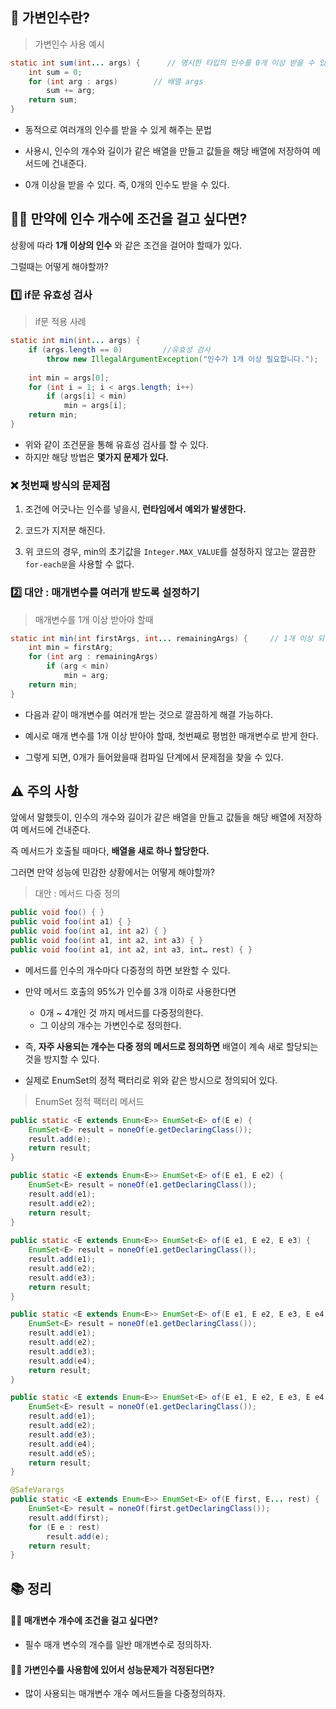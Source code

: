 ## 🤔 가변인수란?

> 가변인수 사용 예시

```java
static int sum(int... args) {      // 명시한 타입의 인수를 0개 이상 받을 수 있다.
    int sum = 0;
    for (int arg : args)        // 배열 args 
        sum += arg;
    return sum;
}
```

- 동적으로 여러개의 인수를 받을 수 있게 해주는 문법

- 사용시, 인수의 개수와 길이가 같은 배열을 만들고 값들을 해당 배열에 저장하여 메서드에 건내준다.

- 0개 이상을 받을 수 있다. 즉, 0개의 인수도 받을 수 있다.


## 💁‍♂️ 만약에 인수 개수에 조건을 걸고 싶다면?

상황에 따라 **1개 이상의 인수** 와 같은 조건을 걸어야 할때가 있다.

그럴때는 어떻게 해야할까?

### 1️⃣ if문 유효성 검사

> if문 적용 사례

```java
static int min(int... args) {
    if (args.length == 0)         //유효성 검사
        throw new IllegalArgumentException("인수가 1개 이상 필요합니다.");
        
    int min = args[0];
    for (int i = 1; i < args.length; i++)
        if (args[i] < min)
            min = args[i];
    return min;
}
```

- 위와 같이 조건문을 통해 유효성 검사를 할 수 있다.
- 하지만 해당 방법은 **몇가지 문제가 있다.**

### ❌ 첫번째 방식의 문제점

1. 조건에 어긋나는 인수를 넣을시, **런타임에서 예외가 발생한다.**

2. 코드가 지저분 해진다.

3. 위 코드의 경우, min의 초기값을 `Integer.MAX_VALUE`를 설정하지 않고는 깔끔한 `for-each문`을 사용할 수 없다.

### 2️⃣ 대안 : 매개변수를 여러개 받도록 설정하기

> 매개변수를 1개 이상 받아야 할때

```java
static int min(int firstArgs, int... remainingArgs) {     // 1개 이상 되어야 하므로 매개변수 2개 받기
    int min = firstArg;
    for (int arg : remainingArgs)
        if (arg < min)
            min = arg;
    return min;
}
```

- 다음과 같이 매개변수를 여러개 받는 것으로 깔끔하게 해결 가능하다.

- 예시로 매개 변수를 1개 이상 받아야 할때, 첫번째로 평범한 매개변수로 받게 한다.

- 그렇게 되면, 0개가 들어왔을때 컴파일 단계에서 문제점을 찾을 수 있다.

## ⚠️ 주의 사항

앞에서 말했듯이, 인수의 개수와 길이가 같은 배열을 만들고 값들을 해당 배열에 저장하여 메서드에 건내준다.

즉 메서드가 호출될 때마다, **배열을 새로 하나 할당한다.**

그러면 만약 성능에 민감한 상황에서는 어떻게 해야할까?

> 대안 : 메서드 다중 정의

```java
public void foo() { }
public void foo(int a1) { }
public void foo(int a1, int a2) { }
public void foo(int a1, int a2, int a3) { }
public void foo(int a1, int a2, int a3, int… rest) { }
```

- 메서드를 인수의 개수마다 다중정의 하면 보완할 수 있다.

- 만약 메서드 호출의 95%가 인수를 3개 이하로 사용한다면
    - 0개 ~  4개인 것 까지 메서드를 다중정의한다.
    - 그 이상의 개수는 가변인수로 정의한다.


- 즉, **자주 사용되는 개수는 다중 정의 메서드로 정의하면** 배열이 계속 새로 할당되는 것을 방지할 수 있다.

- 실제로 EnumSet의 정적 팩터리로 위와 같은 방시으로 정의되어 있다.

> EnumSet 정적 팩터리 메서드

```java
public static <E extends Enum<E>> EnumSet<E> of(E e) {
    EnumSet<E> result = noneOf(e.getDeclaringClass());
    result.add(e);
    return result;
}

public static <E extends Enum<E>> EnumSet<E> of(E e1, E e2) {
    EnumSet<E> result = noneOf(e1.getDeclaringClass());
    result.add(e1);
    result.add(e2);
    return result;
}
    
public static <E extends Enum<E>> EnumSet<E> of(E e1, E e2, E e3) {
    EnumSet<E> result = noneOf(e1.getDeclaringClass());
    result.add(e1);
    result.add(e2);
    result.add(e3);
    return result;
}

public static <E extends Enum<E>> EnumSet<E> of(E e1, E e2, E e3, E e4) {
    EnumSet<E> result = noneOf(e1.getDeclaringClass());
    result.add(e1);
    result.add(e2);
    result.add(e3);
    result.add(e4);
    return result;
}

public static <E extends Enum<E>> EnumSet<E> of(E e1, E e2, E e3, E e4, E e5){
    EnumSet<E> result = noneOf(e1.getDeclaringClass());
    result.add(e1);
    result.add(e2);
    result.add(e3);
    result.add(e4);
    result.add(e5);
    return result;
}

@SafeVarargs
public static <E extends Enum<E>> EnumSet<E> of(E first, E... rest) {
    EnumSet<E> result = noneOf(first.getDeclaringClass());
    result.add(first);
    for (E e : rest)
        result.add(e);
    return result;
}
```

## 📚 정리

#### 🙋‍♂ ️매개변수 개수에 조건을 걸고 싶다면? 

- 필수 매개 변수의 개수를 일반 매개변수로 정의하자.

#### 🙋‍♂️ 가변인수를 사용함에 있어서 성능문제가 걱정된다면?

- 많이 사용되는 매개변수 개수 메서드들을 다중정의하자.
